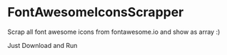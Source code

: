 FontAwesomeIconsScrapper
========================

Scrap all font awesome icons from fontawesome.io and show as array :)

Just Download and Run

